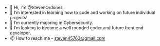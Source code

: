 - 👋 Hi, I’m @StevenOrdonez
- 👀 I’m interested in learning how to code and working on future individual projects!
- 🌱 I’m currently majoring in Cybersecurity.
- 💞️ I’m looking to become a well rounded coder and future front end developer.
- 📫 How to reach me - steven45763@gmail.com

<!---
StevenOrdonez/StevenOrdonez is a ✨ special ✨ repository because its `README.md` (this file) appears on your GitHub profile.
You can click the Preview link to take a look at your changes.
--->
